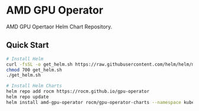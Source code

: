 # AMD GPU Operator

AMD GPU Opertaor Helm Chart Repository.

## Quick Start
```bash
# Install Helm
curl -fsSL -o get_helm.sh https://raw.githubusercontent.com/helm/helm/main/scripts/get-helm-3
chmod 700 get_helm.sh
./get_helm.sh

# Install Helm Charts
helm repo add rocm https://rocm.github.io/gpu-operator
helm repo update
helm install amd-gpu-operator rocm/gpu-operator-charts --namespace kube-amd-gpu --create-namespace
```